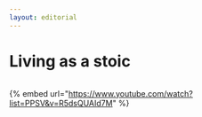 ```yaml
---
layout: editorial
---
```


# Living as a stoic

<figure><img src="../../../../../../.gitbook/assets/Screenshot 2024-11-11 at 2.54.58 AM.png" alt=""><figcaption></figcaption></figure>



{% embed url="https://www.youtube.com/watch?list=PPSV&v=R5dsQUAId7M" %}
